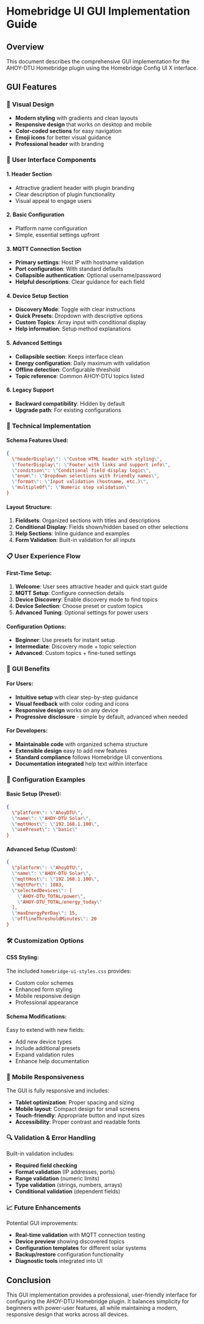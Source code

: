 # Homebridge UI GUI Implementation Guide

## Overview

This document describes the comprehensive GUI implementation for the AHOY-DTU Homebridge plugin using the Homebridge Config UI X interface.

## GUI Features

### 🎨 **Visual Design**
- **Modern styling** with gradients and clean layouts
- **Responsive design** that works on desktop and mobile
- **Color-coded sections** for easy navigation
- **Emoji icons** for better visual guidance
- **Professional header** with branding

### 📱 **User Interface Components**

#### 1. **Header Section**
- Attractive gradient header with plugin branding
- Clear description of plugin functionality
- Visual appeal to engage users

#### 2. **Basic Configuration**
- Platform name configuration
- Simple, essential settings upfront

#### 3. **MQTT Connection Section**
- **Primary settings**: Host IP with hostname validation
- **Port configuration**: With standard defaults
- **Collapsible authentication**: Optional username/password
- **Helpful descriptions**: Clear guidance for each field

#### 4. **Device Setup Section**
- **Discovery Mode**: Toggle with clear instructions
- **Quick Presets**: Dropdown with descriptive options
- **Custom Topics**: Array input with conditional display
- **Help information**: Setup method explanations

#### 5. **Advanced Settings**
- **Collapsible section**: Keeps interface clean
- **Energy configuration**: Daily maximum with validation
- **Offline detection**: Configurable threshold
- **Topic reference**: Common AHOY-DTU topics listed

#### 6. **Legacy Support**
- **Backward compatibility**: Hidden by default
- **Upgrade path**: For existing configurations

### 🔧 **Technical Implementation**

#### Schema Features Used:
```json
{
  \"headerDisplay\": \"Custom HTML header with styling\",
  \"footerDisplay\": \"Footer with links and support info\",
  \"condition\": \"Conditional field display logic\",
  \"enum\": \"Dropdown selections with friendly names\",
  \"format\": \"Input validation (hostname, etc.)\",
  \"multipleOf\": \"Numeric step validation\"
}
```

#### Layout Structure:
1. **Fieldsets**: Organized sections with titles and descriptions
2. **Conditional Display**: Fields shown/hidden based on other selections
3. **Help Sections**: Inline guidance and examples
4. **Form Validation**: Built-in validation for all inputs

### 📋 **User Experience Flow**

#### First-Time Setup:
1. **Welcome**: User sees attractive header and quick start guide
2. **MQTT Setup**: Configure connection details
3. **Device Discovery**: Enable discovery mode to find topics
4. **Device Selection**: Choose preset or custom topics
5. **Advanced Tuning**: Optional settings for power users

#### Configuration Options:
- **Beginner**: Use presets for instant setup
- **Intermediate**: Discovery mode + topic selection
- **Advanced**: Custom topics + fine-tuned settings

### 🎯 **GUI Benefits**

#### For Users:
- **Intuitive setup** with clear step-by-step guidance
- **Visual feedback** with color coding and icons
- **Responsive design** works on any device
- **Progressive disclosure** - simple by default, advanced when needed

#### For Developers:
- **Maintainable code** with organized schema structure
- **Extensible design** easy to add new features
- **Standard compliance** follows Homebridge UI conventions
- **Documentation integrated** help text within interface

### 📖 **Configuration Examples**

#### Basic Setup (Preset):
```json
{
  \"platform\": \"AhoyDTU\",
  \"name\": \"AHOY-DTU Solar\",
  \"mqttHost\": \"192.168.1.100\",
  \"usePreset\": \"basic\"
}
```

#### Advanced Setup (Custom):
```json
{
  \"platform\": \"AhoyDTU\",
  \"name\": \"AHOY-DTU Solar\",
  \"mqttHost\": \"192.168.1.100\",
  \"mqttPort\": 1883,
  \"selectedDevices\": [
    \"AHOY-DTU_TOTAL/power\",
    \"AHOY-DTU_TOTAL/energy_today\"
  ],
  \"maxEnergyPerDay\": 15,
  \"offlineThresholdMinutes\": 20
}
```

### 🛠 **Customization Options**

#### CSS Styling:
The included `homebridge-ui-styles.css` provides:
- Custom color schemes
- Enhanced form styling
- Mobile responsive design
- Professional appearance

#### Schema Modifications:
Easy to extend with new fields:
- Add new device types
- Include additional presets
- Expand validation rules
- Enhance help documentation

### 📱 **Mobile Responsiveness**

The GUI is fully responsive and includes:
- **Tablet optimization**: Proper spacing and sizing
- **Mobile layout**: Compact design for small screens
- **Touch-friendly**: Appropriate button and input sizes
- **Accessibility**: Proper contrast and readable fonts

### 🔍 **Validation & Error Handling**

Built-in validation includes:
- **Required field checking**
- **Format validation** (IP addresses, ports)
- **Range validation** (numeric limits)
- **Type validation** (strings, numbers, arrays)
- **Conditional validation** (dependent fields)

### 📈 **Future Enhancements**

Potential GUI improvements:
- **Real-time validation** with MQTT connection testing
- **Device preview** showing discovered topics
- **Configuration templates** for different solar systems
- **Backup/restore** configuration functionality
- **Diagnostic tools** integrated into UI

## Conclusion

This GUI implementation provides a professional, user-friendly interface for configuring the AHOY-DTU Homebridge plugin. It balances simplicity for beginners with power-user features, all while maintaining a modern, responsive design that works across all devices.